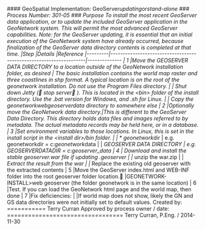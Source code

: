 ### #   G e o S p a t i a l   I m p l e m e n t a t i o n :   G e o S e r v e r _ u p d a t i n g _ o r _ s t a n d - a l o n e  
  
 # # #   P r o c e s s   N u m b e r :   3 0 1 - 0 5  
  
 # # #   P u r p o s e  
  
 T o   i n s t a l l   t h e   m o s t   r e c e n t   G e o S e r v e r   d a t a   a p p l i c a t i o n ,   o r   t o   u p d a t e   t h e   i n c l u d e d   G e o S e r v e r   a p p l i c a t i o n   i n   t h e   G e o N e t w o r k   s y s t e m .     T h i s   w i l l   p e r m i t   t h e   m o s t   a d v a n c e d   G e o S e r v e r   c a p a b i l i t i e s .  
 N o t e :   f o r   t h e   G e o S e r v e r   u p d a t i n g ,   i t   i s   e s s e n t i a l   t h a t   a n   i n i t i a l   e x e c u t i o n   o f   t h e   G e o N e t w o r k   s y s t e m   h a v e   a l r e a d y   o c c u r r e d ,   b e c a u s e   f i n a l i z a t i o n   o f   t h e   G e o S e r v e r   d a t a   d i r e c t o r y   c o n t e n t s   i s   c o m p l e t e d   a t   t h a t   t i m e .  
  
  
 | * * S t e p * *   | * * D e t a i l s * * 	                                                                                                           | * * R e f e r e n c e * *    
 | - - - - - - - - - | - - - - - - - - - - - - - - - - - - - - - - - - - - - - - - - - - - - - - - - - - - - - - - - - - - - - - - - - - - - - - - - - - - - | - - - - - - - - - - - - - -  
 |   1 	         	 | M o v e   t h e   G E O S E R V E R   D A T A   D I R E C T O R Y   t o   a   l o c a t i o n   o u t s i d e   o f   t h e   G e o N e t w o r k   i n s t a l l a t i o n   f o l d e r ,   a s   d e s i r e d   |   T h e   b a s i c   i n s t a l l a t i o n   c o n t a i n s   t h e   w o r l d   m a p   r a s t e r   a n d   t h r e e   c o a s t l i n e s   i n   s h p   f o r m a t .     A   t y p i c a l   l o c a t i o n   i s   o n   t h e   r o o t   o f   t h e   g e o n e t w o r k   i n s t a l l a t i o n .     D o   n o t   u s e   t h e   P r o g r a m   F i l e s   d i r e c t o r y .  
 | 	 	 	 	 	 |   *   S h u t   d o w n   J e t t y   (  s t o p   s e r v e r  ) .     T h i s   i s   l o c a t e d   i n   t h e   < b i n >   f o l d e r   o f   t h e   i n s t a l l   d i r e c t o r y .     U s e   t h e   * . b a t   v e r s i o n   f o r   W i n d o w s ,   a n d   * . s h   f o r   L i n u x .  
 | 	 	 	 	 	 |   *   C o p y   t h e   g e o n e t w o r k \ w e b \ g e o s e r v e r \ d a t a   d i r e c t o r y   t o   s o m e w h e r e   e l s e  
 |   2               | O p t i o n a l l y   m o v e   t h e   G e o N e t w o r k   d a t a   d i r e c t o r y . | T h i s   i s   d i f f e r e n t   t o   t h e   G e o S e r v e r   D a t a   D i r e c t o r y .     T h i s   d i r e c t o r y   h o l d s   d a t a   f i l e s   a n d   i m a g e s   r e f e r r e d   t o   b y   m e t a d a t a .     T h e   a c t u a l   m e t a d a t a   r e c o r d s   m a y   b e   h e l d   h e r e ,   o r   i n   a   d a t a b a s e .  
 |   3               | S e t   e n v i r o n m e n t   v a r i a b l e s   t o   t h o s e   l o c a t i o n s .     I n   L i n u x ,   t h i s   i s   s e t   i n   t h e   i n s t a l l   s c r i p t   i n   t h e   < i n s t a l l   d i r > / b i n   f o l d e r .  
 | 	 	 	 	 	 |   *   g e o n e t w o r k _ d i r       |   e . g .     g e o n e t w o r k _ d i r     =   c : \ g e o n e t w o r k _ d a t a  
 | 	 	 	 	 	 |   *   G E O S E R V E R   D A T A   D I R E C T O R Y   |   e . g .   G E O S E R V E R _ D A T A _ D I R     =   c : \ g e o s e r v e r _ d a t a    
 |   4               |   D o w n l o a d   a n d   i n s t a l l   t h e   s t a b l e   g e o s e r v e r . w a r   f i l e   i f   u p d a t i n g   . g e o s e r v e r  
 | 	 	 	 	 	 |   *   u n z i p   t h e   w a r . z i p  
 | 	 	 	 	 	 |   *   E x t r a c t   t h e   r e s u l t   f r o m   t h e   w a r  
 | 	 	 	 	 	 |   *   R e p l a c e   t h e   e x i s t i n g   o l d   g e o s e r v e r   w i t h   t h e   e x t r a c t e d   c o n t e n t s  
 |   5 	             | M o v e   t h e   G e o S e r v e r   i n d e x . h t m l   a n d   W E B - I N F   f o l d e r   i n t o   t h e   r o o t   g e o s e r v e r   f o l d e r   l o c a t i o n .  | G E O N E T W O R K -   I N S T A L L > \ w e b   \ g e o s e r v e r   ( t h e   f o l d e r   \ g e o n e t w o r k   i s   i n   t h e   s a m e   l o c a t i o n )  
 |   6               | T e s t .     I f   y o u   c a n   l o a d   t h e   G e o N e t w o r k   h t m l   p a g e   a n d   t h e   w o r l d   m a p ,   t h e n   d o n e  
 |   7 	             | F i x   d e f i c i e n c i e s :  
 | 	 	 	 	 	 | I f   w o r l d   m a p   d o e s   n o t   s h o w ,   l i k e l y   t h e   G N   a n d   G S   d a t a   d i r e c t o r i e s   w e r e   n o t   i n i t i a l l y   s e t   t o   d e f a u l t   v a l u e s .  
  
  
  
 C r e a t e d   b y :  
 = = = = = = = = = = =  
 T e r r y   C u r r a n  
  
 A p p r o v e d   b y   p r o c e s s   o w n e r   /   d a t e :  
 = = = = = = = = = = = = = = = = = = = = = = = = = = = = = = = = =  
 T e r r y   C u r r a n ,   P . E n g .   /   2 0 1 4 - 1 1 - 3 0  
                                                                                                                                                                                                                                                                                                                                                                                                                                                                                                                                                                                                                                                                                                                                                                                                                                                                                                                                                                                                                                                                                                                                                                                                                                                                                                                                                                                                                                                                                                                                                                                                                                                                                                                                                                                                                                                                                                                                                                                                                                                                                                                                                                                                                                                                                                                                                                                                                                                                                                                                                                                                                                                                                                                                                                                                                                                                                                                                                                                                                                                                                                                                                                                                                                                                                                                                                                                                                                                                                                                                                                                                                                                                                                                                                                                                                                                                                                                         